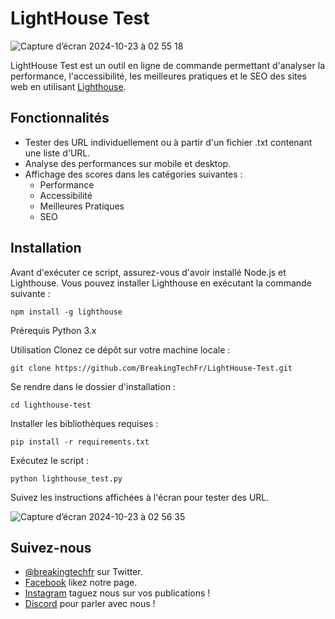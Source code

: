 # LightHouse Test

![Capture d’écran 2024-10-23 à 02 55 18](https://github.com/user-attachments/assets/c2d36f3c-986e-40a3-a5a2-892a982b74ce)

LightHouse Test est un outil en ligne de commande permettant d'analyser la performance, l'accessibilité, les meilleures pratiques et le SEO des sites web en utilisant [Lighthouse](https://developers.google.com/web/tools/lighthouse).

## Fonctionnalités

- Tester des URL individuellement ou à partir d'un fichier .txt contenant une liste d'URL.
- Analyse des performances sur mobile et desktop.
- Affichage des scores dans les catégories suivantes :
  - Performance
  - Accessibilité
  - Meilleures Pratiques
  - SEO

## Installation

Avant d'exécuter ce script, assurez-vous d'avoir installé Node.js et Lighthouse. Vous pouvez installer Lighthouse en exécutant la commande suivante :

```shell
npm install -g lighthouse
```

Prérequis
Python 3.x

Utilisation
Clonez ce dépôt sur votre machine locale :
```shell
git clone https://github.com/BreakingTechFr/LightHouse-Test.git
```
Se rendre dans le dossier d'installation :
```shell
cd lighthouse-test
```
Installer les bibliothèques requises :
```shell
pip install -r requirements.txt
```
Exécutez le script :
```shell
python lighthouse_test.py
```
Suivez les instructions affichées à l'écran pour tester des URL.

![Capture d’écran 2024-10-23 à 02 56 35](https://github.com/user-attachments/assets/dcd6d41e-4a31-4405-ba2e-ea918d8a4bc2)

## Suivez-nous

- [@breakingtechfr](https://twitter.com/BreakingTechFR) sur Twitter.
- [Facebook](https://www.facebook.com/BreakingTechFr/) likez notre page.
- [Instagram](https://www.instagram.com/breakingtechfr/) taguez nous sur vos publications !
- [Discord](https://discord.gg/VYNVBhk) pour parler avec nous !
